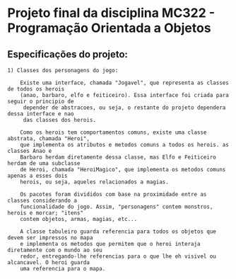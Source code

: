 # Projeto final da disciplina MC322 - Programação Orientada a Objetos

## Especificações do projeto:
 
	1) Classes dos personagens do jogo:
		
		Existe uma interface, chamada "Jogavel", que representa as classes de todos os herois 
		(anao, barbaro, elfo e feiticeiro). Essa interface foi criada para seguir o principio de
		 depender de abstracoes, ou seja, o restante do projeto dependera dessa interface e nao 
		 das classes dos herois.
		
		Como os herois tem comportamentos comuns, existe uma classe abstrata, chamada "Heroi", 
		que implementa os atributos e metodos comuns a todos os herois. as classes Anao e 
		Barbaro herdam diretamente dessa classe, mas Elfo e Feiticeiro herdam de uma subclasse 
		de Heroi, chamada "HeroiMagico", que implementa os metodos comuns apenas a esses dois 
		herois, ou seja, aqueles relacionados a magias.
		
		Os pacotes foram divididos com base na proximidade entre as classes considerando a
		funcionalidade do jogo. Assim, "personagens" contem monstros, herois e morcar; "itens" 
		contem objetos, armas, magias, etc... 
		
		A classe tabuleiro guarda referencia para todos os objetos que devem ser impressos no mapa
		e implementa os metodos que permitem que o heroi interaja diretamente com o mundo ao seu
		redor, entregando-lhe referencias para o que lhe eh visivel ou alcancavel. O heroi guarda
		uma referencia para o mapa.
